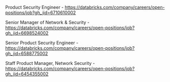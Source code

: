 Product Security Engineer  - https://databricks.com/company/careers/open-positions/job?gh_jid=6710610002

Senior Manager of Network & Security - https://databricks.com/company/careers/open-positions/job?gh_jid=6698524002

Senior Product Security Engineer - https://databricks.com/company/careers/open-positions/job?gh_jid=6588775002

Staff Product Manager, Network Security - https://databricks.com/company/careers/open-positions/job?gh_jid=6454355002

